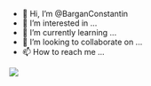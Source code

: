 - 👋 Hi, I’m @BarganConstantin
- 👀 I’m interested in ...
- 🌱 I’m currently learning ...
- 💞️ I’m looking to collaborate on ...
- 📫 How to reach me ...
<img src="https://github-readme-stats.vercel.app/api/top-langs?username=zluvsand"/>
<!---
BarganConstantin/BarganConstantin is a ✨ special ✨ repository because its `README.md` (this file) appears on your GitHub profile.
You can click the Preview link to take a look at your changes.
--->
